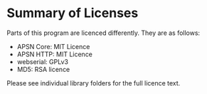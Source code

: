 # Summary of Licenses

Parts of this program are licenced differently. They are as follows:

* APSN Core: MIT Licence
* APSN HTTP: MIT Licence
* webserial: GPLv3
* MD5: RSA licence

Please see individual library folders for the full licence text.